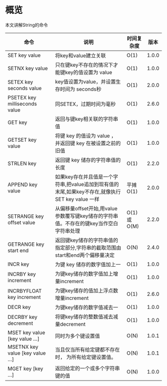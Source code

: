 # 概览

本文讲解String的命令

|命令|说明|时间复杂度|版本|
|--|--|--|--|
|SET key value |将key和value建立关联|O(1)|1.0.0|
|SETNX key value|只在键key不存在的情况下才能键key的值设置为 value|O(1)|1.0.0|
|SETEX key seconds value|key值设置为value，并设置生存时间为 seconds秒|O(1)|2.0.0|
|PSETEX key milliseconds value|同SETEX，过期时间为毫秒| O(1)|2.6.0|
|GET key|返回与键key相关联的字符串值|O(1)|1.0.0|
|GETSET key value|将键 key 的值设为 value ， 并返回键 key 在被设置之前的旧值|O(1)|1.0.0|
|STRLEN key|返回键 key 储存的字符串值的长度|O(1)|2.2.0|
|APPEND key value|如果key存在并且值是一个字符串,把value追加到现有值的末尾,如果key不存在,就像执行SET key value 一样|平摊O(1)|2.0.0|
|SETRANGE key offset value|从偏移量offset开始,用value参数覆写键key储存的字符串值。不存在的键key当作空白字符串处理|O(1)或O(M)|2.2.0|
|GETRANGE key start end|返回键key储存的字符串值的指定部分,字符串的截取范围由start和end两个偏移量决定|O(N)|2.4.0|
|INCR key|为键 key 储存的数字值加上一|O(1)|1.0.0|
|INCRBY key increment|为键key储存的数字值加上增量increment|O(1)|1.0.0|
|INCRBYFLOAT key increment|为键key储存的值加上浮点数增量increment|O(1)|2.6.0|
|DECR key|为键key储存的数字值减去一|O(1)|1.0.0|
|DECRBY key decrement|将键key储存的整数值减去减量decrement|O(1)|1.0.0|
|MSET key value [key value …]|同时为多个键设置值|O(N)|1.0.1|
|MSETNX key value [key value …]|当且仅当所有给定键都不存在时， 为所有给定键设置值。|O(N)|1.0.1|
|MGET key [key …]|返回给定的一个或多个字符串键的值|O(N)|1.0.0|